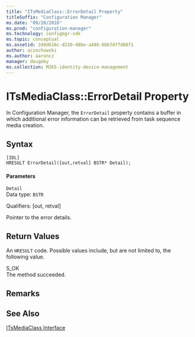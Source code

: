 ```yaml
---
title: "ITsMediaClass::ErrorDetail Property"
titleSuffix: "Configuration Manager"
ms.date: "09/20/2016"
ms.prod: "configuration-manager"
ms.technology: configmgr-sdk
ms.topic: conceptual
ms.assetid: 2d4d616c-d210-48be-a486-6bb7d7fd88f1
author: aczechowski
ms.author: aaroncz
manager: dougeby
ms.collection: M365-identity-device-management
---
```

# ITsMediaClass::ErrorDetail Property
In Configuration Manager, the `ErrorDetail` property contains a buffer in which additional error information can be retrieved from task sequence media creation.  

## Syntax  

```  
[IDL]  
HRESULT ErrorDetail([out,retval] BSTR* Detail);  
```  

#### Parameters  
 `Detail`  
 Data type: `BSTR`  

 Qualifiers: [out, retval]  

 Pointer to the error details.  

## Return Values  
 An `HRESULT` code. Possible values include, but are not limited to, the following value.  

 S_OK  
 The method succeeded.  

## Remarks  

## See Also  
 [ITsMediaClass Interface](../../../develop/reference/misc/itsmediaclass-interface.md)
